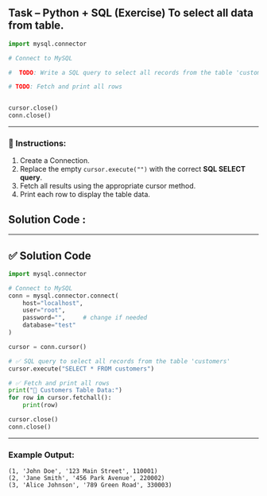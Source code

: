 
## Task – Python + SQL (Exercise) To select all data from table.

```python
import mysql.connector

# Connect to MySQL

#  TODO: Write a SQL query to select all records from the table 'customers'

# TODO: Fetch and print all rows


cursor.close()
conn.close()
```

---

### 🎯 Instructions:

1. Create a Connection.
2. Replace the empty `cursor.execute("")` with the correct **SQL SELECT query**.
3. Fetch all results using the appropriate cursor method.
4. Print each row to display the table data.

## Solution Code :

---

## ✅ Solution Code

```python
import mysql.connector

# Connect to MySQL
conn = mysql.connector.connect(
    host="localhost",
    user="root",
    password="",     # change if needed
    database="test"
)

cursor = conn.cursor()

# ✅ SQL query to select all records from the table 'customers'
cursor.execute("SELECT * FROM customers")

# ✅ Fetch and print all rows
print("📌 Customers Table Data:")
for row in cursor.fetchall():
    print(row)

cursor.close()
conn.close()
```

---

### Example Output:

```
(1, 'John Doe', '123 Main Street', 110001)
(2, 'Jane Smith', '456 Park Avenue', 220002)
(3, 'Alice Johnson', '789 Green Road', 330003)
```
